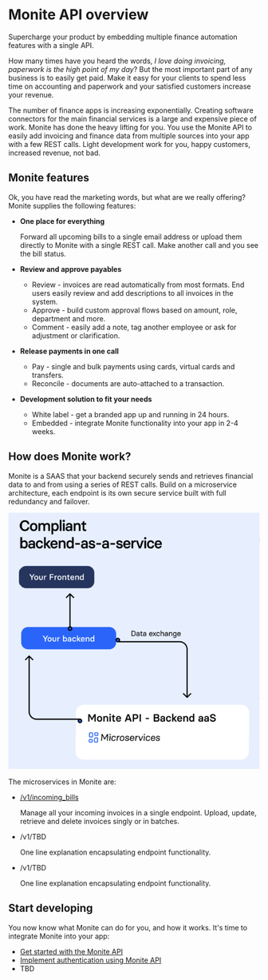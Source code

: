 
# Monite API overview 

Supercharge your product by embedding multiple finance automation features with a single API. 

How many times have you heard the words, *I love doing invoicing, paperwork is the high point of my day*? But the most important part of any business is to easily get paid. Make it easy for your clients to spend less time on accounting and paperwork and your satisfied customers increase your revenue.

The number of finance apps is increasing exponentially. Creating software connectors for the main financial services is a large and expensive piece of work. Monite has done the heavy lifting for you. You use the Monite API to easily add invoicing and finance data from multiple sources into your app with a few REST calls. Light development work for you, happy customers, increased revenue, not bad. 

## Monite features  

Ok, you have read the marketing words, but what are we really offering? Monite supplies the following features:

- **One place for everything** 

  Forward all upcoming bills to a single email address or upload them directly to Monite with a single REST call. Make another call and you see the bill status.

- **Review and approve payables** 
  - Review - invoices are read automatically from most formats. End users easily review and add descriptions to all invoices in the system. 
  - Approve - build custom approval flows based on amount, role, department and more. 
  - Comment - easily add a note, tag another employee or ask for adjustment or clarification.

- **Release payments in one call**
  - Pay - single and bulk payments using cards, virtual cards and transfers. 
  - Reconcile - documents are auto-attached to a transaction.

- **Development solution to fit your needs**
   - White label - get a branded app up and running in 24 hours.
   - Embedded - integrate Monite functionality into your app in 2-4 weeks. 

## How does Monite work?

Monite is a SAAS that your backend securely sends and retrieves financial data to and from using a series of REST calls. Build on a microservice architecture, each endpoint is its own secure service built with full redundancy and failover. 

![](../assets/images/monite-architecture-overview.png)

The microservices in Monite are:

- [/v1/incoming_bills](https://monite.stoplight.io/docs/api-docs/b3A6MjU2NTk0MjE-upload-new-bill)

  Manage all your incoming invoices in a single endpoint. Upload, update, retrieve and delete invoices singly or in batches. 

- /v1/TBD

  One line explanation encapsulating endpoint functionality.
- /v1/TBD

  One line explanation encapsulating endpoint functionality.

## Start developing

You now know what Monite can do for you, and how it works. It's time to integrate Monite into your app:

* [Get started with the Monite API](b.get-started.md)
* [Implement authentication using Monite API](d.authentication.md)
* TBD

